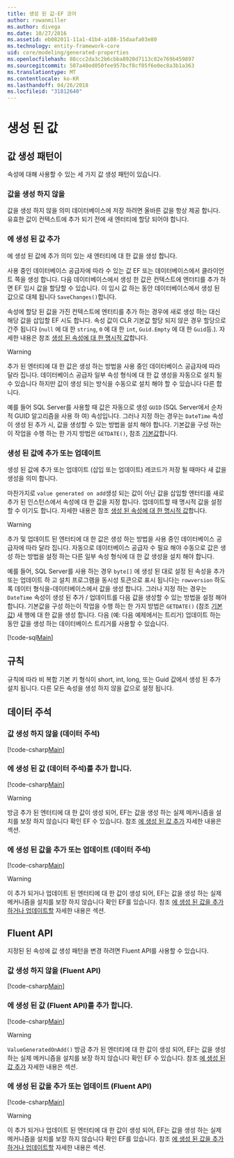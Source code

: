```yaml
---
title: 생성 된 값-EF 코어
author: rowanmiller
ms.author: divega
ms.date: 10/27/2016
ms.assetid: eb082011-11a1-41b4-a108-15daafa03e80
ms.technology: entity-framework-core
uid: core/modeling/generated-properties
ms.openlocfilehash: 88ccc2da3c2b6cbba8920d7113c82e769b459897
ms.sourcegitcommit: 507a40ed050fee957bcf8cf05f6e0ec8a3b1a363
ms.translationtype: MT
ms.contentlocale: ko-KR
ms.lasthandoff: 04/26/2018
ms.locfileid: "31812640"
---
```

# <a name="generated-values"></a>생성 된 값

## <a name="value-generation-patterns"></a>값 생성 패턴이

속성에 대해 사용할 수 있는 세 가지 값 생성 패턴이 있습니다.

### <a name="no-value-generation"></a>값을 생성 하지 않을

값을 생성 하지 않을 의미 데이터베이스에 저장 하려면 올바른 값을 항상 제공 합니다. 유효한 값이 컨텍스트에 추가 되기 전에 새 엔터티에 할당 되어야 합니다.

### <a name="value-generated-on-add"></a>에 생성 된 값 추가

에 생성 된 값에 추가 의미 있는 새 엔터티에 대 한 값을 생성 합니다.

사용 중인 데이터베이스 공급자에 따라 수 있는 값 EF 또는 데이터베이스에서 클라이언트 쪽을 생성 합니다. 다음 데이터베이스에서 생성 한 값은 컨텍스트에 엔터티를 추가 하면 EF 임시 값을 할당할 수 있습니다. 이 임시 값 하는 동안 데이터베이스에서 생성 된 값으로 대체 됩니다 `SaveChanges()`합니다.

속성에 할당 된 값을 가진 컨텍스트에 엔터티를 추가 하는 경우에 새로 생성 하는 대신 해당 값을 삽입할 EF 시도 합니다. 속성 값이 CLR 기본값 할당 되지 않은 경우 할당으로 간주 됩니다 (`null` 에 대 한 `string`, `0` 에 대 한 `int`, `Guid.Empty` 에 대 한 `Guid`등.). 자세한 내용은 참조 [생성 된 속성에 대 한 명시적 값](../saving/explicit-values-generated-properties.md)합니다.

> [!WARNING]  
> 추가 된 엔터티에 대 한 값은 생성 하는 방법을 사용 중인 데이터베이스 공급자에 따라 달라 집니다. 데이터베이스 공급자 일부 속성 형식에 대 한 값 생성을 자동으로 설치 될 수 있습니다 하지만 값이 생성 되는 방식을 수동으로 설치 해야 할 수 있습니다 다른 합니다.
>
> 예를 들어 SQL Server를 사용할 때 값은 자동으로 생성 `GUID` (SQL Server에서 순차적 GUID 알고리즘을 사용 하 여) 속성입니다. 그러나 지정 하는 경우는 `DateTime` 속성이 생성 된 추가 시, 값을 생성할 수 있는 방법을 설치 해야 합니다. 기본값을 구성 하는이 작업을 수행 하는 한 가지 방법은 `GETDATE()`, 참조 [기본값](relational/default-values.md)합니다.

### <a name="value-generated-on-add-or-update"></a>생성 된 값에 추가 또는 업데이트

생성 된 값에 추가 또는 업데이트 (삽입 또는 업데이트) 레코드가 저장 될 때마다 새 값을 생성을 의미 합니다.

마찬가지로 `value generated on add`생성 되는 값이 아닌 값을 삽입할 엔터티를 새로 추가 된 인스턴스에서 속성에 대 한 값을 지정 합니다. 업데이트할 때 명시적 값을 설정할 수 이기도 합니다. 자세한 내용은 참조 [생성 된 속성에 대 한 명시적 값](../saving/explicit-values-generated-properties.md)합니다.

> [!WARNING]
> 추가 및 업데이트 된 엔터티에 대 한 값은 생성 하는 방법을 사용 중인 데이터베이스 공급자에 따라 달라 집니다. 자동으로 데이터베이스 공급자 수 필요 해야 수동으로 값은 생성 하는 방법을 설정 하는 다른 일부 속성 형식에 대 한 값 생성을 설치 해야 합니다.
> 
> 예를 들어, SQL Server를 사용 하는 경우 `byte[]` 에 생성 된 대로 설정 된 속성을 추가 또는 업데이트 하 고 설치 프로그램을 동시성 토큰으로 표시 됩니다는 `rowversion` 하도록 데이터 형식을-데이터베이스에서 값을 생성 합니다. 그러나 지정 하는 경우는 `DateTime` 속성이 생성 된 추가 / 업데이트를 다음 값을 생성할 수 있는 방법을 설정 해야 합니다. 기본값을 구성 하는이 작업을 수행 하는 한 가지 방법은 `GETDATE()` (참조 [기본값](relational/default-values.md)) 새 행에 대 한 값을 생성 합니다. 다음 (예: 다음 예제에서는 트리거) 업데이트 하는 동안 값을 생성 하는 데이터베이스 트리거를 사용할 수 있습니다.
> 
> [!code-sql[Main](../../../samples/core/Modeling/FluentAPI/Samples/ValueGeneratedOnAddOrUpdate.sql)]

## <a name="conventions"></a>규칙

규칙에 따라 비 복합 기본 키 형식이 short, int, long, 또는 Guid 값에서 생성 된 추가 설치 됩니다. 다른 모든 속성을 생성 하지 않을 값으로 설정 됩니다.

## <a name="data-annotations"></a>데이터 주석

### <a name="no-value-generation-data-annotations"></a>값 생성 하지 않을 (데이터 주석)

[!code-csharp[Main](../../../samples/core/Modeling/DataAnnotations/Samples/ValueGeneratedNever.cs#Sample)]

### <a name="value-generated-on-add-data-annotations"></a>에 생성 된 값 (데이터 주석)를 추가 합니다.

[!code-csharp[Main](../../../samples/core/Modeling/DataAnnotations/Samples/ValueGeneratedOnAdd.cs#Sample)]

> [!WARNING]  
> 방금 추가 된 엔터티에 대 한 값이 생성 되어, EF는 값을 생성 하는 실제 메커니즘을 설치를 보장 하지 않습니다 확인 EF 수 있습니다. 참조 [에 생성 된 값 추가](#value-generated-on-add) 자세한 내용은 섹션.

### <a name="value-generated-on-add-or-update-data-annotations"></a>에 생성 된 값을 추가 또는 업데이트 (데이터 주석)

[!code-csharp[Main](../../../samples/core/Modeling/DataAnnotations/Samples/ValueGeneratedOnAddOrUpdate.cs#Sample)]

> [!WARNING]  
> 이 추가 되거나 업데이트 된 엔터티에 대 한 값이 생성 되어, EF는 값을 생성 하는 실제 메커니즘을 설치를 보장 하지 않습니다 확인 EF를 있습니다. 참조 [에 생성 된 값을 추가 하거나 업데이트할](#value-generated-on-add-or-update) 자세한 내용은 섹션.

## <a name="fluent-api"></a>Fluent API

지정된 된 속성에 값 생성 패턴을 변경 하려면 Fluent API를 사용할 수 있습니다.

### <a name="no-value-generation-fluent-api"></a>값 생성 하지 않을 (Fluent API)

[!code-csharp[Main](../../../samples/core/Modeling/FluentAPI/Samples/ValueGeneratedNever.cs#Sample)]

### <a name="value-generated-on-add-fluent-api"></a>에 생성 된 값 (Fluent API)를 추가 합니다.

[!code-csharp[Main](../../../samples/core/Modeling/FluentAPI/Samples/ValueGeneratedOnAdd.cs#Sample)]

> [!WARNING]  
> `ValueGeneratedOnAdd()` 방금 추가 된 엔터티에 대 한 값이 생성 되어, EF는 값을 생성 하는 실제 메커니즘을 설치를 보장 하지 않습니다 확인 EF 수 있습니다.  참조 [에 생성 된 값 추가](#value-generated-on-add) 자세한 내용은 섹션.

### <a name="value-generated-on-add-or-update-fluent-api"></a>에 생성 된 값을 추가 또는 업데이트 (Fluent API)

[!code-csharp[Main](../../../samples/core/Modeling/FluentAPI/Samples/ValueGeneratedOnAddOrUpdate.cs#Sample)]

> [!WARNING]  
> 이 추가 되거나 업데이트 된 엔터티에 대 한 값이 생성 되어, EF는 값을 생성 하는 실제 메커니즘을 설치를 보장 하지 않습니다 확인 EF를 있습니다. 참조 [에 생성 된 값을 추가 하거나 업데이트할](#value-generated-on-add-or-update) 자세한 내용은 섹션.
